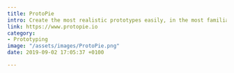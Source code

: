 ```yaml
---
title: ProtoPie
intro: Create the most realistic prototypes easily, in the most familiar way to you.
link: https://www.protopie.io
category:
- Prototyping
image: "/assets/images/ProtoPie.png"
date: 2019-09-02 17:05:37 +0100

---
```

